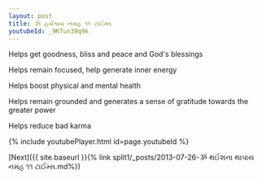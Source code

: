 ```yaml
---
layout: post
title: ૐ હર્યશ્વય નમહ ૧૧ ટાઈમ્સ
youtubeId: _9KTun39q9k
---
```

 
 
Helps get goodness, bliss and peace and God's blessings
 
Helps remain focused, help generate inner energy 
 
Helps boost physical and mental health 
 
Helps remain grounded and generates a sense of gratitude towards the greater power 
 
Helps reduce bad karma
 
 
 
 


{% include youtubePlayer.html id=page.youtubeId %}
 
[Next]({{ site.baseurl }}{% link  split1/_posts/2013-07-26-ૐ થઈશના થાપાય નમહ ૧૧ ટાઈમ્સ.md%})
 
